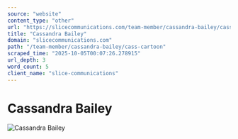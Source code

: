 ```yaml
---
source: "website"
content_type: "other"
url: "https://slicecommunications.com/team-member/cassandra-bailey/cass-cartoon"
title: "Cassandra Bailey"
domain: "slicecommunications.com"
path: "/team-member/cassandra-bailey/cass-cartoon"
scraped_time: "2025-10-05T00:07:26.278915"
url_depth: 3
word_count: 5
client_name: "slice-communications"
---
```


# Cassandra Bailey

![Cassandra Bailey](https://slicecommunications.com/wp-content/uploads/2018/03/cass-cartoon-300x300.jpg)